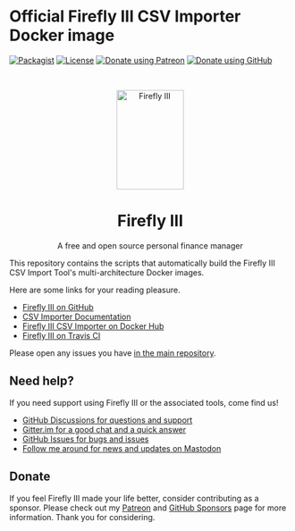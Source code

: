 # Official Firefly III CSV Importer Docker image

[![Packagist](https://img.shields.io/packagist/v/firefly-iii/csv-importer.svg?style=flat-square)](https://packagist.org/packages/firefly-iii/csv-importer) 
[![License](https://img.shields.io/github/license/firefly-iii/csv-importer.svg?style=flat-square])](https://www.gnu.org/licenses/agpl-3.0.html) 
[![Donate using Patreon](https://img.shields.io/badge/donate-%40JC5-green?logo=patreon&style=flat-square)](https://www.patreon.com/jc5)
[![Donate using GitHub](https://img.shields.io/badge/donate-GitHub-green?logo=github&style=flat-square)](https://github.com/sponsors/JC5)

<!-- PROJECT LOGO -->
<br />
<p align="center">
  <a href="https://firefly-iii.org/">
    <img src="https://raw.githubusercontent.com/firefly-iii/firefly-iii/develop/.github/assets/img/logo-small.png" alt="Firefly III" width="120" height="178">
  </a>
</p>
  <h1 align="center">Firefly III</h1>

  <p align="center">
    A free and open source personal finance manager
    <br />
  </p>
<!--- END PROJECT LOGO -->


This repository contains the scripts that automatically build the Firefly III CSV Import Tool's multi-architecture Docker images.

Here are some links for your reading pleasure.

- [Firefly III on GitHub](https://github.com/firefly-iii/firefly-iii)
- [CSV Importer Documentation](https://csv-docs.firefly-iii.org/)
- [Firefly III CSV Importer on Docker Hub](https://hub.docker.com/r/fireflyiii/csv-importer)
- [Firefly III on Travis CI](https://travis-ci.com/firefly-iii/csv-importer-docker)

Please open any issues you have [in the main repository](https://github.com/firefly-iii/firefly-iii).

<!-- HELP TEXT -->
## Need help?

If you need support using Firefly III or the associated tools, come find us!

- [GitHub Discussions for questions and support](https://github.com/firefly-iii/firefly-iii/discussions/)
- [Gitter.im for a good chat and a quick answer](https://gitter.im/firefly-iii/firefly-iii)
- [GitHub Issues for bugs and issues](https://github.com/firefly-iii/firefly-iii/issues)
- [Follow me around for news and updates on Mastodon](https://fosstodon.org/@ff3)

<!-- END OF HELP TEXT -->

<!-- SPONSOR TEXT -->
## Donate

If you feel Firefly III made your life better, consider contributing as a sponsor. Please check out my [Patreon](https://www.patreon.com/jc5) and [GitHub Sponsors](https://github.com/sponsors/JC5) page for more information. Thank you for considering.


<!-- END OF SPONSOR -->

